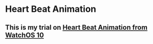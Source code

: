 # Heart Beat Animation

## This is my trial on [Heart Beat Animation from WatchOS 10](https://www.youtube.com/watch?v=kZKI-BImtLE)
